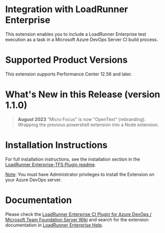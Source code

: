 # Integration with LoadRunner Enterprise

This extension enables you to include a LoadRunner Enterprise test execution as a task in a Microsoft Azure DevOps Server CI build process. 

# Supported Product Versions

This extension supports Performance Center 12.56 and later.

# What's New in this Release (version 1.1.0)

> **August 2023**
> "Micro Focus" is now "OpenText" (rebranding).
> Wrapping the previous powershell extension into a Node extension.

# Installation Instructions

For full installation instructions, see the installation section in the [LoadRunner Enterprise-TFS Plugin readme](https://github.com/MicroFocus/Performance-Center-TFS-Plugin/blob/master/readme.md).

<u>Note</u>: You must have Administrator privileges to install the Extension on your Azure DevOps server.

# Documentation

Please check the [LoadRunner Enterprise CI Plugin for Azure DevOps / Microsoft Team Foundation Server Wiki](https://github.com/MicroFocus/Performance-Center-TFS-Plugin/wiki) and search for the extension documentation in [LoadRunner Enterprise Help](https://admhelp.microfocus.com/pc/en/latest/online_help/Content/PC/Microsoft-Team-Foundation-Plugin.htm).
